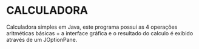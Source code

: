 # CALCULADORA

Calculadora simples em Java, este programa possui as 4 operações aritméticas básicas + a interface gráfica e o resultado do calculo é exibido através de um JOptionPane.

